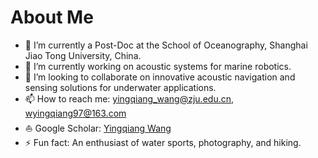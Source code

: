 # About Me
- 🏫 I’m currently a Post-Doc at the School of Oceanography, Shanghai Jiao Tong University, China.
- 🔭 I’m currently working on acoustic systems for marine robotics.
- 👯 I’m looking to collaborate on innovative acoustic navigation and sensing solutions for underwater applications.
- 📫 How to reach me: yingqiang_wang@zju.edu.cn, wyingqiang97@163.com
- ⛵ Google Scholar: [Yingqiang Wang](https://scholar.google.com/citations?user=_0x40UYAAAAJ&hl=en)
- ⚡ Fun fact: An enthusiast of water sports, photography, and hiking.

